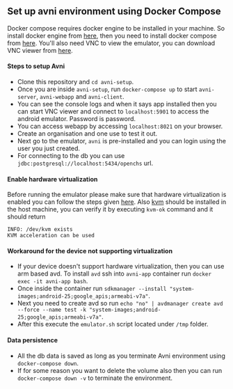 ## Set up avni environment using Docker Compose

Docker compose requires docker engine to be installed in your machine. So install docker engine from [here](https://docs.docker.com/engine/install/#server), 
then you need to install docker compose from [here](https://docs.docker.com/compose/install/). You'll also need VNC to view the emulator,
you can download VNC viewer from [here](https://www.realvnc.com/en/connect/download/viewer).

#### Steps to setup Avni
- Clone this repository and `cd avni-setup`. 
- Once you are inside `avni-setup`, run `docker-compose up` to start `avni-server`, `avni-webapp` and `avni-client`. 
- You can see the console logs and when it says app installed then you can start VNC viewer and connect to `localhost:5901` to access the android emulator. Password is password.
- You can access webapp by accessing `localhost:8021` on your browser. 
- Create an organisation and one use to test it out. 
- Next go to the emulator, `avni` is pre-installed and you can login using the user you just created. 
- For connecting to the db you can use `jdbc:postgresql://localhost:5434/openchs` url.


#### Enable hardware virtualization
Before running the emulator please make sure that hardware virtualization is enabled you can follow the steps given
[here](https://2nwiki.2n.cz/pages/viewpage.action?pageId=75202968). Also [kvm](https://www.cyberciti.biz/faq/installing-kvm-on-ubuntu-16-04-lts-server/) should be installed in the host machine,
you can verify it by executing `kvm-ok` command and it should return 

````
INFO: /dev/kvm exists
KVM acceleration can be used
````

#### Workaround for the device not supporting virtualization
- If your device doesn't support hardware virtualization, then you can use arm based avd. To install `avd` ssh into
`avni-app` container run `docker exec -it avni-app bash`.
- Once inside the container run `sdkmanager --install "system-images;android-25;google_apis;armeabi-v7a"`.
- Next you need to create avd so run `echo "no" | avdmanager create avd --force --name test -k "system-images;android-25;google_apis;armeabi-v7a"`.
- After this execute the `emulator.sh` script located under `/tmp` folder.

#### Data persistence
- All the db data is saved as long as you terminate Avni environment using `docker-compose down`. 
- If for some reason you want to delete the volume also then you can run `docker-compose down -v` to terminate the environment.
